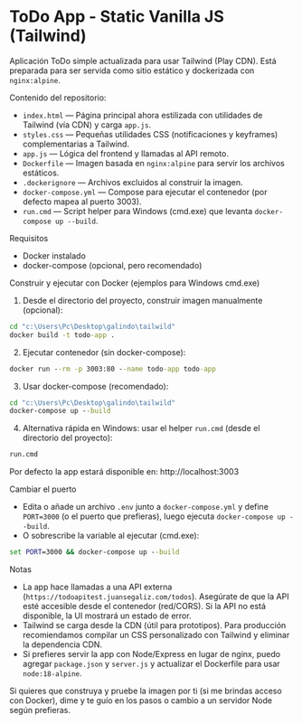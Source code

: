 # ToDo App - Static Vanilla JS (Tailwind)

Aplicación ToDo simple actualizada para usar Tailwind (Play CDN). Está preparada para ser servida como sitio estático y dockerizada con `nginx:alpine`.

Contenido del repositorio:

- `index.html` — Página principal ahora estilizada con utilidades de Tailwind (vía CDN) y carga `app.js`.
- `styles.css` — Pequeñas utilidades CSS (notificaciones y keyframes) complementarias a Tailwind.
- `app.js` — Lógica del frontend y llamadas al API remoto.
- `Dockerfile` — Imagen basada en `nginx:alpine` para servir los archivos estáticos.
- `.dockerignore` — Archivos excluidos al construir la imagen.
- `docker-compose.yml` — Compose para ejecutar el contenedor (por defecto mapea al puerto 3003).
- `run.cmd` — Script helper para Windows (cmd.exe) que levanta `docker-compose up --build`.

Requisitos

- Docker instalado
- docker-compose (opcional, pero recomendado)

Construir y ejecutar con Docker (ejemplos para Windows cmd.exe)

1) Desde el directorio del proyecto, construir imagen manualmente (opcional):

```cmd
cd "c:\Users\Pc\Desktop\galindo\tailwild"
docker build -t todo-app .
```

2) Ejecutar contenedor (sin docker-compose):

```cmd
docker run --rm -p 3003:80 --name todo-app todo-app
```

3) Usar docker-compose (recomendado):

```cmd
cd "c:\Users\Pc\Desktop\galindo\tailwild"
docker-compose up --build
```

4) Alternativa rápida en Windows: usar el helper `run.cmd` (desde el directorio del proyecto):

```cmd
run.cmd
```

Por defecto la app estará disponible en: http://localhost:3003

Cambiar el puerto

- Edita o añade un archivo `.env` junto a `docker-compose.yml` y define `PORT=3000` (o el puerto que prefieras), luego ejecuta `docker-compose up --build`.
- O sobrescribe la variable al ejecutar (cmd.exe):

```cmd
set PORT=3000 && docker-compose up --build
```

Notas

- La app hace llamadas a una API externa (`https://todoapitest.juansegaliz.com/todos`). Asegúrate de que la API esté accesible desde el contenedor (red/CORS). Si la API no está disponible, la UI mostrará un estado de error.
- Tailwind se carga desde la CDN (útil para prototipos). Para producción recomiendamos compilar un CSS personalizado con Tailwind y eliminar la dependencia CDN.
- Si prefieres servir la app con Node/Express en lugar de nginx, puedo agregar `package.json` y `server.js` y actualizar el Dockerfile para usar `node:18-alpine`.

Si quieres que construya y pruebe la imagen por ti (si me brindas acceso con Docker), dime y te guío en los pasos o cambio a un servidor Node según prefieras.
